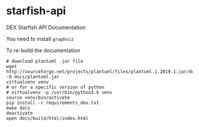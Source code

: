 # starfish-api
DEX Starfish API Documentation

You need to install `graphviz`

To re-build the documentation

```
# download plantuml .jar file
wget http://sourceforge.net/projects/plantuml/files/plantuml.1.2019.1.jar/download -O docs/plantuml.jar
virtualvenv venv
# or for a specific version of python
# virtualvenv -p /usr/bin/python3.6 venv
source venv/bin/activate
pip install -r requirements_dev.txt
make docs
deactivate
open docs/build/html/index.html
```
